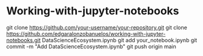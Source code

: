 # Working-with-jupyter-notebooks
git clone https://github.com/your-username/your-repository.git
git clone https://github.com/edgaralonzobanuelos/working-with-jupyter-notebooks.git
DataScienceEcosystem.ipynb
git add your_notebook.ipynb
git commit -m "Add DataScienceEcosystem.ipynb"
git push origin main
